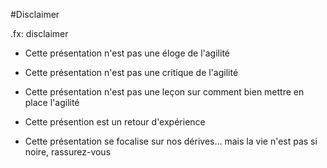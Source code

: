 #Disclaimer

.fx: disclaimer

* Cette présentation n'est pas une éloge de l'agilité

* Cette présentation n'est pas une critique de l'agilité

* Cette présentation n'est pas une leçon sur comment bien mettre en place l'agilité

* Cette présention est un retour d'expérience

* Cette présentation se focalise sur nos dérives... mais la vie n'est pas si noire, rassurez-vous

